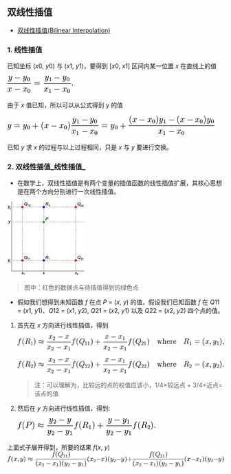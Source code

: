 ## 双线性插值

* [双线性插值(Bilinear Interpolation)](http://www.cnblogs.com/xpvincent/archive/2013/03/15/2961448.html)

### 1. 线性插值

已知坐标 (*x*0, *y*0) 与 (*x*1, *y*1)，要得到 [*x*0, *x*1] 区间内某一位置 *x* 在直线上的值

![双线性插值_线性插值_01](/readme/双线性插值_线性插值_01.jpg)

由于 *x* 值已知，所以可以从公式得到 y 的值

![双线性插值_线性插值_02](../../readme/双线性插值_线性插值_02.jpg)

已知 *y* 求 *x* 的过程与以上过程相同，只是 *x* 与 *y* 要进行交换。

### 2. 双线性插值_线性插值_

* 在数学上，双线性插值是有两个变量的插值函数的线性插值扩展，其核心思想是在两个方向分别进行一次线性插值。

![双线性插值_双线性插值_01](../../readme/双线性插值_双线性插值_01.jpg)

>  图中：红色的数据点与待插值得到的绿色点

* 假如我们想得到未知函数 *f* 在点 *P* = (*x*, *y*) 的值，假设我们已知函数 *f* 在 *Q*11 = (*x*1, *y*1)、*Q*12 = (*x*1, *y*2), *Q*21 = (*x*2, *y*1) 以及 *Q*22 = (*x*2, *y*2) 四个点的值。

1. 首先在 *x* 方向进行线性插值，得到

   ![双线性插值_双线性插值_x方向线性插值](../../readme/双线性插值_双线性插值_x方向线性插值.jpg)

   ![双线性插值_双线性插值_x方向线性插值_02](../../readme/双线性插值_双线性插值_x方向线性插值_02.jpg)

   > 注：可以理解为，比较远的点的权值应该小，1/4×较远点 + 3/4×近点=该点的值

2. 然后在 *y* 方向进行线性插值，得到:

   ![双线性插值_双线性插值_y方向线性插值](../../readme/双线性插值_双线性插值_y方向线性插值.jpg)

上面式子展开得到，所要的结果 *f*(*x*, *y*)![双线性插值_双线性插值_结果](../../readme/双线性插值_双线性插值_结果.jpg)

